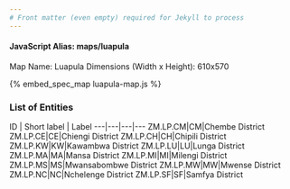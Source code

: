 ```yaml
---
# Front matter (even empty) required for Jekyll to process
---
```


#### JavaScript Alias: maps/luapula

Map Name: Luapula
Dimensions (Width x Height): 610x570



{% embed_spec_map luapula-map.js %}

### List of Entities

ID | Short label | Label
---|---|---|---
ZM.LP.CM|CM|Chembe District
ZM.LP.CE|CE|Chiengi District
ZM.LP.CH|CH|Chipili District
ZM.LP.KW|KW|Kawambwa District
ZM.LP.LU|LU|Lunga District
ZM.LP.MA|MA|Mansa District
ZM.LP.MI|MI|Milengi District
ZM.LP.MS|MS|Mwansabombwe District
ZM.LP.MW|MW|Mwense District
ZM.LP.NC|NC|Nchelenge District
ZM.LP.SF|SF|Samfya District